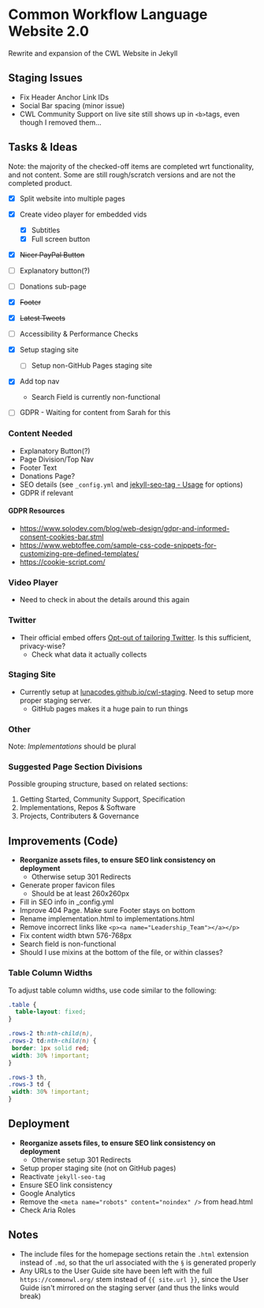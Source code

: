 # Common Workflow Language Website 2.0

Rewrite and expansion of the CWL Website in Jekyll

## Staging Issues

* Fix Header Anchor Link IDs
* Social Bar spacing (minor issue)
* CWL Community Support on live site still shows up in `<b>`tags, even though I removed them...

## Tasks & Ideas

Note: the majority of the checked-off items are completed wrt functionality, and not content. Some are still rough/scratch versions and are not the completed product.

* [x] Split website into multiple pages
* [x] Create video player for embedded vids
  * [x] Subtitles
  * [x] Full screen button
* [x] ~~Nicer PayPal Button~~
* [ ] Explanatory button(?)
* [ ] Donations sub-page
* [x] ~~Footer~~
* [x] ~~Latest Tweets~~
* [ ] Accessibility & Performance Checks
* [x] Setup staging site
	* [ ] Setup non-GitHub Pages staging site
* [x] Add top nav
	* Search Field is currently non-functional
* [ ] GDPR - Waiting for content from Sarah for this

 

### Content Needed

* Explanatory Button(?)
* Page Division/Top Nav
* Footer Text
* Donations Page?
* SEO details (see `_config.yml` and [jekyll-seo-tag - Usage](https://github.com/jekyll/jekyll-seo-tag/blob/master/docs/usage.md) for options)
* GDPR if relevant

#### GDPR Resources

* https://www.solodev.com/blog/web-design/gdpr-and-informed-consent-cookies-bar.stml
* https://www.webtoffee.com/sample-css-code-snippets-for-customizing-pre-defined-templates/
* https://cookie-script.com/

### Video Player

* Need to check in about the details around this again

### Twitter

* Their official embed offers [Opt-out of tailoring Twitter](https://developer.twitter.com/en/docs/twitter-for-websites/privacy). Is this sufficient, privacy-wise?
	* Check what data it actually collects

### Staging Site

* Currently setup at [lunacodes.github.io/cwl-staging](https://lunacodes.github.io/cwl-staging/). Need to setup more proper staging server.
	* GitHub pages makes it a huge pain to run things

### Other

Note: *Implementations* should be plural

### Suggested Page Section Divisions

Possible grouping structure, based on related sections:

1. Getting Started, Community Support, Specification
2. Implementations, Repos & Software
3. Projects, Contributers & Governance

## Improvements (Code)

* **Reorganize assets files, to ensure SEO link consistency on deployment**
	* Otherwise setup 301 Redirects
* Generate proper favicon files
	* Should be at least 260x260px
* Fill in SEO info in _config.yml
* Improve 404 Page. Make sure Footer stays on bottom
* Rename implementation.html to implementations.html
* Remove incorrect links like `<p><a name="Leadership_Team"></a></p>`
* Fix content width btwn 576-768px
* Search field is non-functional
* Should I use mixins at the bottom of the file, or within classes?

### Table Column Widths

To adjust table column widths, use code similar to the following:

```css
.table {
  table-layout: fixed;
}

.rows-2 th:nth-child(n),
.rows-2 td:nth-child(n) {
 border: 1px solid red;
 width: 30% !important;
}

.rows-3 th,
.rows-3 td {
 width: 30% !important;
}
```


## Deployment

* **Reorganize assets files, to ensure SEO link consistency on deployment**
  * Otherwise setup 301 Redirects
* Setup proper staging site (not on GitHub pages)
* Reactivate `jekyll-seo-tag`
* Ensure SEO link consistency
* Google Analytics
* Remove the `<meta name="robots" content="noindex" />` from head.html
* Check Aria Roles



## Notes

* The include files for the homepage sections retain the `.html` extension instead of `.md`, so that the url associated with the `§` is generated properly
* Any URLs to the User Guide site have been left with the full `https://commonwl.org/` stem instead of `{{ site.url }}`, since the User Guide isn't mirrored on the staging server (and thus the links would break)
